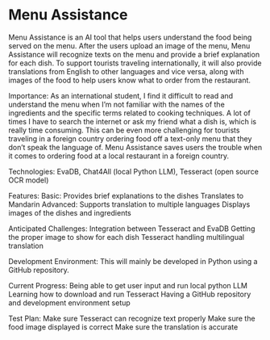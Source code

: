 # Menu Assistance

Menu Assistance is an AI tool that helps users understand the food being served on the menu. After the users upload an image of the menu, Menu Assistance will recognize texts on the menu and provide a brief explanation for each dish. To support tourists traveling internationally, it will also provide translations from English to other languages and vice versa, along with images of the food to help users know what to order from the restaurant. 

Importance:
As an international student, I find it difficult to read and understand the menu when I’m not familiar with the names of the ingredients and the specific terms related to cooking techniques. A lot of times I have to search the internet or ask my friend what a dish is, which is really time consuming. This can be even more challenging for tourists traveling in a foreign country ordering food off a text-only menu that they don’t speak the language of. Menu Assistance saves users the trouble when it comes to ordering food at a local restaurant in a foreign country.

Technologies: 
EvaDB, Chat4All (local Python LLM), Tesseract (open source OCR model)

Features:
Basic:
Provides brief explanations to the dishes
Translates to Mandarin
Advanced:
Supports translation to multiple languages
Displays images of the dishes and ingredients

Anticipated Challenges:
Integration between Tesseract and EvaDB
Getting the proper image to show for each dish
Tesseract handling multilingual translation 

Development Environment:
This will mainly be developed in Python using a GitHub repository.

Current Progress:
Being able to get user input and run local python LLM
Learning how to download and run Tesseract
Having a GitHub repository and development environment setup

Test Plan:
Make sure Tesseract can recognize text properly
Make sure the food image displayed is correct
Make sure the translation is accurate
